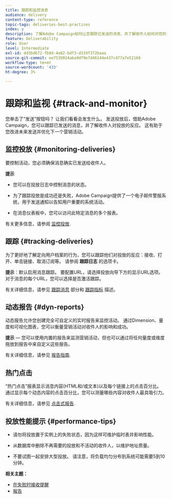 ```yaml
---
title: 跟踪和监控消息
audience: delivery
content-type: reference
topic-tags: deliveries-best-practices
index: y
description: 了解Adobe Campaign如何让您跟踪已发送的消息，并了解收件人如何对您的投放做出反应
feature: Deliverability
role: User
level: Intermediate
exl-id: dd3bd672-fb9d-4e82-bdf3-d319f372baaa
source-git-commit: ee7539914aba9df9e7d46144e437c477a7e52168
workflow-type: tm+mt
source-wordcount: '433'
ht-degree: 3%

---
```


# 跟踪和监视 {#track-and-monitor}

您单击了“发送”按钮吗？ 让我们看看会发生什么。 发送投放后，借助Adobe Campaign，您可以跟踪已发送的消息，并了解收件人对投放的反应。 这有助于您改进未来发送并优化下一个营销活动。

## 监控投放 {#monitoring-deliveries}

要控制活动，您必须确保消息确实已发送给收件人。

**提示**

* 您可以在投放日志中控制消息的状态。

* 为了跟踪投放是成功还是失败，Adobe Campaign提供了一个电子邮件警报系统，用于发送通知以告知用户重要的系统活动。

* 在消息仪表板中，您可以访问此特定消息的多个报表。

有关更多信息，请参阅 [监控投放](../../sending/using/monitoring-a-delivery.md).

## 跟踪 {#tracking-deliveries}

为了更好地了解定向用户档案的行为，您可以跟踪他们对投放的反应：接收、打开、单击链接、取消订阅等。 请参阅 **跟踪日志** 的选项卡。

**提示**：默认启用消息跟踪。 要配置URL，请选择投放向导下方的显示URL选项。 对于消息的每个URL，您可以选择是否激活跟踪。

有关详细信息，请参见 [跟踪消息](../../sending/using/tracking-messages.md) 部分和 [跟踪指标](../../reporting/using/tracking-indicators.md) 描述。

## 动态报告 {#dyn-reports}

动态报告允许您创建完全可自定义的实时报告来监控活动。 通过Dimension、量度和可视化图表，您可以衡量营销活动对收件人的影响和成功。

**提示**  — 您可以使用内置的报告来监测营销活动，但也可以通过将任何量度或维度拖放到报告中来自定义这些报告。

有关详细信息，请参见 [报告指南](../../reporting/using/about-dynamic-reports.md).

## 热门点击

“热门点击”报表显示消息内容(HTML和/或文本)以及每个链接上的点击百分比。 通过显示每个动态内容的点击百分比，您可以测量哪些内容对收件人最具吸引力。

有关详细信息，请参见 [点击式报告](../../reporting/using/hot-clicks.md).

## 投放性能提示 {#performance-tips}

* 请勿将投放置于实例上的失败状态，因为这样可维护临时表并影响性能。

* 从数据库中删除不再需要的投放和不活动的收件人，以维护地址质量。

* 不要试图一起安排大型投放。 请注意，将负载均匀分布到系统可能需要5到10分钟。

**相关主题：**

* [在失败时接收提醒](../../sending/using/receiving-alerts-when-failures-happen.md)
* [报告](../../reporting/using/about-dynamic-reports.md)

